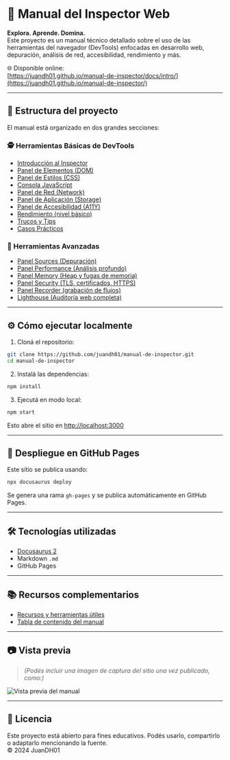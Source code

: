 # 📘 Manual del Inspector Web

**Explora. Aprende. Domina.**  
Este proyecto es un manual técnico detallado sobre el uso de las herramientas del navegador (DevTools) enfocadas en desarrollo web, depuración, análisis de red, accesibilidad, rendimiento y más.

🌐 Disponible online:  
[https://juandh01.github.io/manual-de-inspector/docs/intro/](https://juandh01.github.io/manual-de-inspector/)

---

## 📂 Estructura del proyecto

El manual está organizado en dos grandes secciones:

### 🕵️ Herramientas Básicas de DevTools

- [Introducción al Inspector](docs/intro.md)
- [Panel de Elementos (DOM)](docs/estructura-html.md)
- [Panel de Estilos (CSS)](docs/estilos-css.md)
- [Consola JavaScript](docs/consola-js.md)
- [Panel de Red (Network)](docs/red-network.md)
- [Panel de Aplicación (Storage)](docs/almacenamiento.md)
- [Panel de Accesibilidad (A11Y)](docs/accesibilidad.md)
- [Rendimiento (nivel básico)](docs/rendimiento.md)
- [Trucos y Tips](docs/trucos.md)
- [Casos Prácticos](docs/casos-practicos.md)

### 🚀 Herramientas Avanzadas

- [Panel Sources (Depuración)](docs/sources.md)
- [Panel Performance (Análisis profundo)](docs/performance.md)
- [Panel Memory (Heap y fugas de memoria)](docs/memory.md)
- [Panel Security (TLS, certificados, HTTPS)](docs/security.md)
- [Panel Recorder (grabación de flujos)](docs/recorder.md)
- [Lighthouse (Auditoría web completa)](docs/lighthouse.md)

---

## ⚙️ Cómo ejecutar localmente

1. Cloná el repositorio:

```bash
git clone https://github.com/juandh01/manual-de-inspector.git
cd manual-de-inspector
```

2. Instalá las dependencias:

```bash
npm install
```

3. Ejecutá en modo local:

```bash
npm start
```

Esto abre el sitio en [http://localhost:3000](http://localhost:3000)

---

## 🚀 Despliegue en GitHub Pages

Este sitio se publica usando:

```bash
npx docusaurus deploy
```

Se genera una rama `gh-pages` y se publica automáticamente en GitHub Pages.

---

## 🛠 Tecnologías utilizadas

- [Docusaurus 2](https://docusaurus.io/)
- Markdown `.md`
- GitHub Pages

---

## 📚 Recursos complementarios

- [Recursos y herramientas útiles](docs/recursos.md)
- [Tabla de contenido del manual](docs/toc.md)

---

## 📷 Vista previa

> *(Podés incluir una imagen de captura del sitio una vez publicado, como:)*

![Vista previa del manual](static/img/preview.png)

---

## 📄 Licencia

Este proyecto está abierto para fines educativos. Podés usarlo, compartirlo o adaptarlo mencionando la fuente.  
© 2024 JuanDH01

